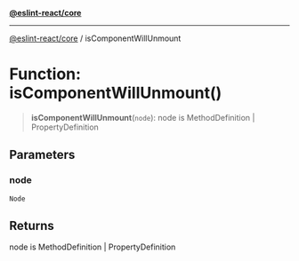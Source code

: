 [**@eslint-react/core**](../README.md)

***

[@eslint-react/core](../README.md) / isComponentWillUnmount

# Function: isComponentWillUnmount()

> **isComponentWillUnmount**(`node`): node is MethodDefinition \| PropertyDefinition

## Parameters

### node

`Node`

## Returns

node is MethodDefinition \| PropertyDefinition
